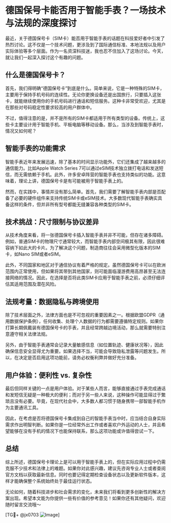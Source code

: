 # 德国保号卡能否用于智能手表？一场技术与法规的深度探讨

最近，关于德国保号卡（SIM卡）能否用于智能手表的话题在科技爱好者中引发了热烈讨论。这不仅是一个技术问题，更涉及到了国际通信标准、本地法规以及用户实际体验等多个层面。作为一名资深科技迷，我也忍不住加入了这场讨论。今天，就让我们一起深入探讨这个有趣的问题。

## 什么是德国保号卡？

首先，我们得明确“德国保号卡”到底是什么。简单来说，它是一种特殊的SIM卡，主要用于保持手机号码的连续性。无论你更换设备还是出国旅行，只要插入这张卡，就能继续使用你的手机号码进行通话和短信服务。这种卡非常受欢迎，尤其是在那些对号码稳定性要求较高的用户群体中。

不过，值得注意的是，并不是所有的SIM卡都适用于所有类型的设备。传统上，这些卡主要设计用于智能手机、平板电脑等移动设备。那么，当涉及到智能手表时，情况又如何呢？

## 智能手表的功能需求

智能手表近年来发展迅速，除了基本的时间显示功能外，它们还集成了越来越多的通信能力。比如Apple Watch Series 7可以通过eSIM技术独立拨打电话和发送短信，而无需依赖于手机。此外，许多安卓阵营的智能手表也支持类似的功能。这意味着，理论上讲，德国保号卡是有可能被用于智能手表上的。

然而，在实践中，事情并没有那么简单。首先，我们需要了解智能手表内部是否配备了必要的硬件组件来支持传统SIM卡或eSIM技术。大多数现代智能手表确实具备这样的条件，但并非所有型号都能无缝兼容各种类型的SIM卡。

## 技术挑战：尺寸限制与协议差异

从技术角度来看，将一张德国保号卡插入智能手表并非不可能，但存在诸多障碍。例如，普通SIM卡的物理尺寸通常较大，而智能手表内部空间极其有限，因此很难容纳下如此大的卡片。为了解决这个问题，制造商往往会采用微型化版本的SIM卡，如Nano SIM或者eSIM。

此外，不同国家和地区对于通信协议有着严格的规定。虽然德国保号卡可以在欧洲范围内正常使用，但如果将其带到其他国家，则可能面临漫游费用高昂甚至无法连接网络的情况。因此，在选择是否将此类SIM卡应用于智能手表之前，必须仔细评估其适用范围及潜在风险。

## 法规考量：数据隐私与跨境使用

除了技术层面之外，法律方面也是不可忽视的重要因素之一。根据欧盟GDPR（通用数据保护条例），任何收集、处理个人数据的行为都需要遵循特定规则。如果你打算长期佩戴装有德国保号卡的手表，并且经常跨越边境活动，那么就需要特别注意遵守相关法律法规。

另外，由于智能手表通常会记录大量敏感信息（如位置轨迹、健康状况等），因此确保信息安全显得尤为重要。如果选择不当，可能会导致隐私泄露等问题发生。所以，在决定是否启用这项功能前，请务必权衡利弊并做好充分准备。

## 用户体验：便利性 vs. 复杂性

最后但同样关键的一点是用户体验。对于某些人而言，能够直接通过手表完成通话和发短信无疑是一种极大的便利；而对于另一些人来说，这种操作可能显得过于繁琐且没有必要。毕竟，在现代社会中，大多数人都习惯于随身携带一部智能手机作为主要通讯工具。

因此，在考虑是否将德国保号卡集成到自己的智能手表当中时，应当结合自身实际需求作出明智判断。如果你是一位经常外出工作或者喜欢户外运动的人士，并且希望能够在没有手机的情况下也能保持联系，那么这项功能或许值得尝试一下。

## 总结

综上所述，德国保号卡理论上是可以用于智能手表上的，但在实际应用过程中仍需克服不少技术和法律上的难题。如果你对此感兴趣，建议先咨询专业人士或者查阅官方文档以获取最新信息。同时也要记得定期检查设备状态以及更新软件版本，这样才能确保整个系统始终处于最佳运行状态。

无论如何，随着科技进步和社会需求的变化，未来我们将看到更多创新性的解决方案出现。希望本文能为你提供一些有价值的参考意见！如果你还有其他疑问，欢迎随时留言交流哦～

[TG💪+ @jx0703 ![Image](https://github.com/user-attachments/assets/dbca1d08-cadb-493c-b0ec-ad6f7a83f270)]